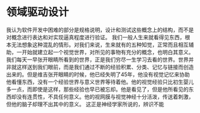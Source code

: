 # 领域驱动设计
我认为软件开发中困难的部分是规格说明，设计和测试这些概念上的结构，而不是对概念进行表达和对实现逼真程度进行验证。
我们一般人生来就看得见东西，根本无法想象这种混乱的情形。对我们来说，生来就有的五种知觉，正常而且相互辅助，一开始就建立起一个视觉世界，对所见的事物有充分的概念，也明白其意义。我们每天一早张开眼睛所看到的世界，正是我们穷尽一生学习去看的世界。世界并非就这样送到我们眼前，而是我们通过不断的经验积累、分类、记忆与链接而创造出来的。但是维吉张开眼睛的时候，他已经失明了45年，他没有视觉记忆来协助他看懂东西，没有一个经验世界与意义世界等待着他。他的视觉经验只比初生婴儿多一点，而即使是这样，那些经验也早已被忘却。他是看见了，但是他所看见的东西却没有连贯性，不具任何意义。他的视网膜与视觉神经十分活泼，传送着刺激，但他的脑子却理不出其中的意义。 这正是神经学家所说的，辨识不能
